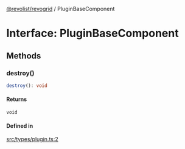 [@revolist/revogrid](README.md) / PluginBaseComponent

# Interface: PluginBaseComponent

## Methods

### destroy()

```ts
destroy(): void
```

#### Returns

`void`

#### Defined in

[src/types/plugin.ts:2](https://github.com/revolist/revogrid/blob/baf80d21081b40195ffd6e11abd1249f2fd26dae/src/types/plugin.ts#L2)
